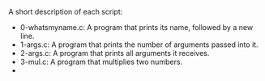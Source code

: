 A short description of each script:
+ 0-whatsmyname.c: A program that prints its name, followed by a new line.
+ 1-args.c: A program that prints the number of arguments passed into it.
+ 2-args.c: A program that prints all arguments it receives.
+ 3-mul.c: A program that multiplies two numbers.
+
